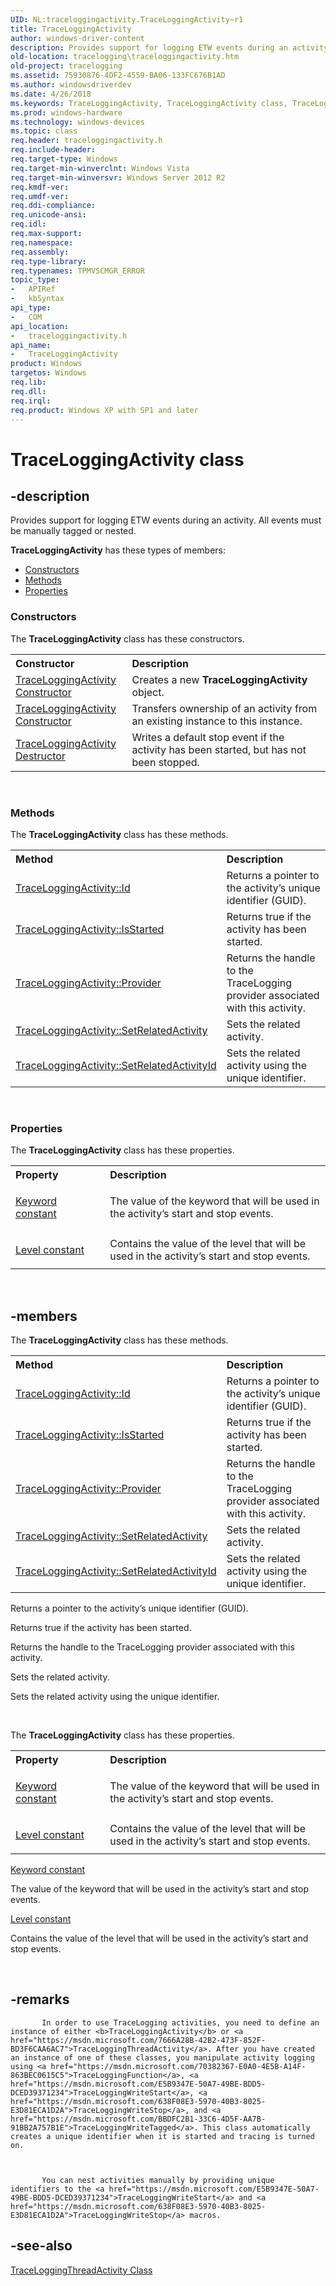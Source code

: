 ```yaml
---
UID: NL:traceloggingactivity.TraceLoggingActivity~r1
title: TraceLoggingActivity
author: windows-driver-content
description: Provides support for logging ETW events during an activity. All events must be manually tagged or nested.
old-location: tracelogging\traceloggingactivity.htm
old-project: tracelogging
ms.assetid: 75930876-4DF2-4559-BA06-133FC676B1AD
ms.author: windowsdriverdev
ms.date: 4/26/2018
ms.keywords: TraceLoggingActivity, TraceLoggingActivity class, TraceLoggingActivity class,described, tracelogging.traceloggingactivity, traceloggingactivity/TraceLoggingActivity
ms.prod: windows-hardware
ms.technology: windows-devices
ms.topic: class
req.header: traceloggingactivity.h
req.include-header: 
req.target-type: Windows
req.target-min-winverclnt: Windows Vista
req.target-min-winversvr: Windows Server 2012 R2
req.kmdf-ver: 
req.umdf-ver: 
req.ddi-compliance: 
req.unicode-ansi: 
req.idl: 
req.max-support: 
req.namespace: 
req.assembly: 
req.type-library: 
req.typenames: TPMVSCMGR_ERROR
topic_type:
-	APIRef
-	kbSyntax
api_type:
-	COM
api_location:
-	traceloggingactivity.h
api_name:
-	TraceLoggingActivity
product: Windows
targetos: Windows
req.lib: 
req.dll: 
req.irql: 
req.product: Windows XP with SP1 and later
---
```


# TraceLoggingActivity class


## -description


Provides support for logging ETW events during an activity. All events must be manually tagged or nested.

<b xmlns:loc="http://microsoft.com/wdcml/l10n">TraceLoggingActivity</b> has these types of members:
<ul>
<li><a href="https://docs.microsoft.com/">Constructors</a></li>
<li><a href="https://docs.microsoft.com/">Methods</a></li>
<li><a href="https://docs.microsoft.com/">Properties</a></li>
</ul><h3><a id="constructors"></a>Constructors</h3>The <b xmlns:loc="http://microsoft.com/wdcml/l10n">TraceLoggingActivity</b> class has these constructors.
<table class="members" id="memberListConstructors">
<tr>
<th align="left" width="37%">Constructor</th>
<th align="left" width="63%">Description</th>
</tr>
<tr data="declared;">
<td align="left" width="37%">
<a href="https://msdn.microsoft.com/21A4BB42-1D78-48A9-A037-64A3508A9957">TraceLoggingActivity Constructor</a>
</td>
<td align="left" width="63%">
Creates a new <b>TraceLoggingActivity</b> object.

</td>
</tr>
<tr data="declared;">
<td align="left" width="37%">
<a href="https://msdn.microsoft.com/21A4BB42-1D78-48A9-A037-64A3508A9957">TraceLoggingActivity Constructor</a>
</td>
<td align="left" width="63%">
Transfers ownership of an activity from an existing instance to this instance.

</td>
</tr>
<tr data="declared;">
<td align="left" width="37%">
<a href="https://msdn.microsoft.com/21A4BB42-1D78-48A9-A037-64A3508A9957">TraceLoggingActivity Destructor</a>
</td>
<td align="left" width="63%">
Writes a default stop event if the activity has been started, but has not been stopped.

</td>
</tr>
</table> 
<h3><a id="methods"></a>Methods</h3>The <b>TraceLoggingActivity</b> class has these methods.
<table class="members" id="memberListMethods">
<tr>
<th align="left" width="37%">Method</th>
<th align="left" width="63%">Description</th>
</tr>
<tr data="declared;">
<td align="left" width="37%">
<a href="https://msdn.microsoft.com/E9EA0054-DE9B-490A-AD27-BA792B9238EE">TraceLoggingActivity::Id</a>
</td>
<td align="left" width="63%">
Returns a pointer to the activity’s unique identifier (GUID). 

</td>
</tr>
<tr data="declared;">
<td align="left" width="37%">
<a href="https://msdn.microsoft.com/C1AC8BBF-E559-4C33-80B2-DDF2F44B37BD">TraceLoggingActivity::IsStarted</a>
</td>
<td align="left" width="63%">
Returns true if the activity has been started.

</td>
</tr>
<tr data="declared;">
<td align="left" width="37%">
<a href="https://msdn.microsoft.com/14A2A516-47CB-4AE0-AD9C-046426AE60E7">TraceLoggingActivity::Provider</a>
</td>
<td align="left" width="63%">
Returns the handle to the TraceLogging provider associated with this activity.

</td>
</tr>
<tr data="declared;">
<td align="left" width="37%">
<a href="https://msdn.microsoft.com/3A756D11-2595-451B-9BE6-BBE950252D3F">TraceLoggingActivity::SetRelatedActivity</a>
</td>
<td align="left" width="63%">
Sets the related activity.

</td>
</tr>
<tr data="declared;">
<td align="left" width="37%">
<a href="https://msdn.microsoft.com/3FA5E266-A921-42A8-B880-AC8748180E1B">TraceLoggingActivity::SetRelatedActivityId</a>
</td>
<td align="left" width="63%">
Sets the related activity using the unique identifier.

</td>
</tr>
</table> 
<h3><a id="properties"></a>Properties</h3>The <b xmlns:loc="http://microsoft.com/wdcml/l10n">TraceLoggingActivity</b> class has these properties.
<table class="members" id="memberListProperties">
<tr>
<th align="left" width="27%">Property</th>
<th align="left" width="63%">Description</th>
</tr>
<tr data="declared;">
<td align="left" width="27%" xml:space="preserve">

<a href="https://msdn.microsoft.com/DFD096D7-187D-4DC2-A502-C45362FE2A7A">Keyword constant</a>


</td>
<td align="left" width="63%">
The value of the keyword that will be used in the activity’s start and stop events.

</td>
</tr>
<tr data="declared;">
<td align="left" width="27%" xml:space="preserve">

<a href="https://msdn.microsoft.com/DBBBE6C8-B952-493F-AE98-89D54536F1E5">Level constant</a>


</td>
<td align="left" width="63%">
Contains the value of the level that will be used in the activity’s start and stop events.

</td>
</tr>
</table> 


## -members

The <b>TraceLoggingActivity</b> class has these methods.
<table class="members" id="memberListMethods">
<tr>
<th align="left" width="37%">Method</th>
<th align="left" width="63%">Description</th>
</tr>
<tr data="declared;">
<td align="left" width="37%">
<a href="https://msdn.microsoft.com/E9EA0054-DE9B-490A-AD27-BA792B9238EE">TraceLoggingActivity::Id</a>
</td>
<td align="left" width="63%">
Returns a pointer to the activity’s unique identifier (GUID). 

</td>
</tr>
<tr data="declared;">
<td align="left" width="37%">
<a href="https://msdn.microsoft.com/C1AC8BBF-E559-4C33-80B2-DDF2F44B37BD">TraceLoggingActivity::IsStarted</a>
</td>
<td align="left" width="63%">
Returns true if the activity has been started.

</td>
</tr>
<tr data="declared;">
<td align="left" width="37%">
<a href="https://msdn.microsoft.com/14A2A516-47CB-4AE0-AD9C-046426AE60E7">TraceLoggingActivity::Provider</a>
</td>
<td align="left" width="63%">
Returns the handle to the TraceLogging provider associated with this activity.

</td>
</tr>
<tr data="declared;">
<td align="left" width="37%">
<a href="https://msdn.microsoft.com/3A756D11-2595-451B-9BE6-BBE950252D3F">TraceLoggingActivity::SetRelatedActivity</a>
</td>
<td align="left" width="63%">
Sets the related activity.

</td>
</tr>
<tr data="declared;">
<td align="left" width="37%">
<a href="https://msdn.microsoft.com/3FA5E266-A921-42A8-B880-AC8748180E1B">TraceLoggingActivity::SetRelatedActivityId</a>
</td>
<td align="left" width="63%">
Sets the related activity using the unique identifier.

</td>
</tr>
</table>Returns a pointer to the activity’s unique identifier (GUID). 

Returns true if the activity has been started.

Returns the handle to the TraceLogging provider associated with this activity.

Sets the related activity.

Sets the related activity using the unique identifier.

 

The <b xmlns:loc="http://microsoft.com/wdcml/l10n">TraceLoggingActivity</b> class has these properties.
<table class="members" id="memberListProperties">
<tr>
<th align="left" width="27%">Property</th>
<th align="left" width="63%">Description</th>
</tr>
<tr data="declared;">
<td align="left" width="27%" xml:space="preserve">

<a href="https://msdn.microsoft.com/DFD096D7-187D-4DC2-A502-C45362FE2A7A">Keyword constant</a>


</td>
<td align="left" width="63%">
The value of the keyword that will be used in the activity’s start and stop events.

</td>
</tr>
<tr data="declared;">
<td align="left" width="27%" xml:space="preserve">

<a href="https://msdn.microsoft.com/DBBBE6C8-B952-493F-AE98-89D54536F1E5">Level constant</a>


</td>
<td align="left" width="63%">
Contains the value of the level that will be used in the activity’s start and stop events.

</td>
</tr>
</table>
<a href="https://msdn.microsoft.com/DFD096D7-187D-4DC2-A502-C45362FE2A7A">Keyword constant</a>


The value of the keyword that will be used in the activity’s start and stop events.


<a href="https://msdn.microsoft.com/DBBBE6C8-B952-493F-AE98-89D54536F1E5">Level constant</a>


Contains the value of the level that will be used in the activity’s start and stop events.

 


## -remarks




           In order to use TraceLogging activities, you need to define an instance of either <b>TraceLoggingActivity</b> or <a href="https://msdn.microsoft.com/7666A28B-42B2-473F-852F-BD3F6CAA6AC7">TraceLoggingThreadActivity</a>. After you have created an instance of one of these classes, you manipulate activity logging using <a href="https://msdn.microsoft.com/70382367-E0A0-4E5B-A14F-863BEC0615C5">TraceLoggingFunction</a>, <a href="https://msdn.microsoft.com/E5B9347E-50A7-49BE-BDD5-DCED39371234">TraceLoggingWriteStart</a>, <a href="https://msdn.microsoft.com/638F08E3-5970-40B3-8025-E3D81ECA1D2A">TraceLoggingWriteStop</a>, and <a href="https://msdn.microsoft.com/BBDFC2B1-33C6-4D5F-AA7B-91BB2A757B1E">TraceLoggingWriteTagged</a>. This class automatically creates a unique identifier when it is started and tracing is turned on.
         


           You can nest activities manually by providing unique identifiers to the <a href="https://msdn.microsoft.com/E5B9347E-50A7-49BE-BDD5-DCED39371234">TraceLoggingWriteStart</a> and <a href="https://msdn.microsoft.com/638F08E3-5970-40B3-8025-E3D81ECA1D2A">TraceLoggingWriteStop</a> macros.
         




## -see-also




<a href="https://msdn.microsoft.com/7666A28B-42B2-473F-852F-BD3F6CAA6AC7">TraceLoggingThreadActivity Class</a>
 

 

